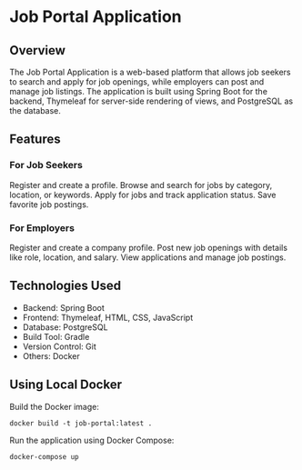 # Job Portal Application

## Overview
The Job Portal Application is a web-based platform that allows job seekers to search and apply for job openings, while employers can post and manage job listings. The application is built using Spring Boot for the backend, Thymeleaf for server-side rendering of views, and PostgreSQL as the database.

## Features
### For Job Seekers
Register and create a profile.
Browse and search for jobs by category, location, or keywords.
Apply for jobs and track application status.
Save favorite job postings.
### For Employers
Register and create a company profile.
Post new job openings with details like role, location, and salary.
View applications and manage job postings.

## Technologies Used
* Backend: Spring Boot
* Frontend: Thymeleaf, HTML, CSS, JavaScript
* Database: PostgreSQL
* Build Tool: Gradle
* Version Control: Git
* Others: Docker

## Using Local Docker
Build the Docker image:

`docker build -t job-portal:latest . `

Run the application using Docker Compose:

` docker-compose up `